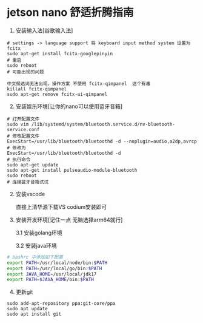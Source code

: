 # jetson nano 舒适折腾指南

1. 安装输入法[谷歌输入法]

```shell
# settings -> language support 将 keyboard input method system 设置为fcitx
sudo apt-get install fcitx-googlepinyin
# 重启
sudo reboot
# 可能出现的问题
```

```shell
中文候选词无法出现，操作方案 不使用 fcitx-qimpanel  这个有毒
killall fcitx-qimpanel
sudo apt-get remove fcitx-ui-qimpanel 
```

2. 安装娱乐环境[让你的nano可以使用蓝牙音箱]

```shell
# 打开配置文件
sudo vim /lib/systemd/system/bluetooth.service.d/nv-bluetooth-service.conf
# 修改配置文件
ExecStart=/usr/lib/bluetooth/bluetoothd -d --noplugin=audio,a2dp,avrcp
# 修改为
ExecStart=/usr/lib/bluetooth/bluetoothd -d
# 执行命令
sudo apt-get update
sudo apt-get install pulseaudio-module-bluetooth
sudo reboot
# 连接蓝牙音箱试试
```


2. 安装vscode

    直接上清华源下载VS codium安装即可


3. 安装开发环境[记住一点  无脑选择arm64就行]

    3.1 安装golang环境

    3.2 安装java环境

```bash
# bashrc 中添加如下配置
export PATH=/usr/local/node/bin:$PATH
export PATH=/usr/local/go/bin:$PATH
export JAVA_HOME=/usr/local/jdk17
export PATH=$JAVA_HOME/bin:$PATH
```

4. 更新git

```shell
sudo add-apt-repository ppa:git-core/ppa
sudo apt update
sudo apt install git
```